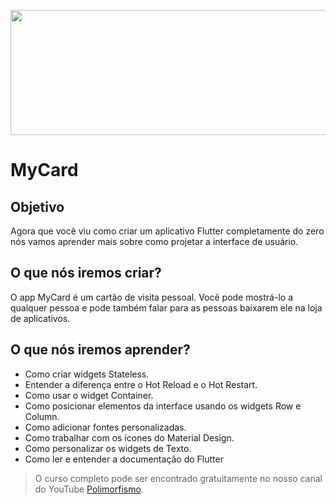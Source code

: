 <p align="center">
  <img width="800" height="200" src="https://github.com/cribeiroduarte/imagens-curso-flutter/blob/main/banner_polimorfismo.png">
</p>

# MyCard

## Objetivo

Agora que você viu como criar um aplicativo Flutter completamente do zero nós vamos aprender mais sobre como projetar a interface de usuário.

## O que nós iremos criar?

O app MyCard é um cartão de visita pessoal. Você pode mostrá-lo a qualquer pessoa e pode também falar para as pessoas baixarem ele na loja de aplicativos.

## O que nós iremos aprender?

* Como criar widgets Stateless.
* Entender a diferença entre o Hot Reload e o Hot Restart.
* Como usar o widget Container.
* Como posicionar elementos da interface usando os widgets Row e Column.
* Como adicionar fontes personalizadas.
* Como trabalhar com os ícones do Material Design.
* Como personalizar os widgets de Texto.
* Como ler e entender a documentação do Flutter



>O curso completo pode ser encontrado gratuitamente no nosso canal do YouTube [Polimorfismo](https://youtube.com/channel/UCN0xtkhf8j2R6n1xKYCiJBA/).
